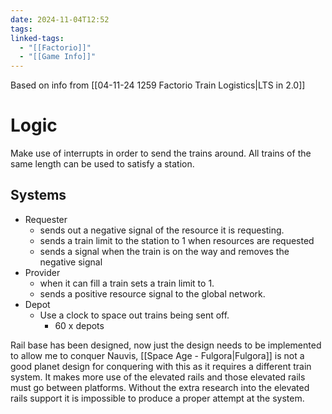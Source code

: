 ```yaml
---
date: 2024-11-04T12:52
tags: 
linked-tags:
  - "[[Factorio]]"
  - "[[Game Info]]"
---
```

Based on info from [[04-11-24 1259 Factorio Train Logistics|LTS in 2.0]]

# Logic
Make use of interrupts in order to send the trains around. All trains of the same length can be used to satisfy a station.

## Systems
- Requester
	- sends out a negative signal of the resource it is requesting.
	- sends a train limit to the station to 1 when resources are requested
	- sends a signal when the train is on the way and removes the negative signal 
- Provider
	- when it can fill a train sets a train limit to 1.
	- sends a positive resource signal to the global network.
- Depot
	- Use a clock to space out trains being sent off.
		- 60 x depots


Rail base has been designed, now just the design needs to be implemented to allow me to conquer Nauvis, [[Space Age - Fulgora|Fulgora]] is not a good planet design for conquering with this as it requires a different train system. It makes more use of the elevated rails and those elevated rails must go between platforms. Without the extra research into the elevated rails support it is impossible to produce a proper attempt at the system.